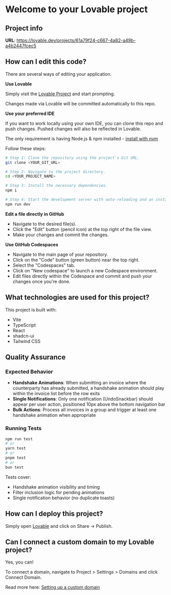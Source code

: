 # Welcome to your Lovable project

## Project info

**URL**: https://lovable.dev/projects/61a79f24-c667-4a82-a49b-a4b2447fcec5

## How can I edit this code?

There are several ways of editing your application.

**Use Lovable**

Simply visit the [Lovable Project](https://lovable.dev/projects/61a79f24-c667-4a82-a49b-a4b2447fcec5) and start prompting.

Changes made via Lovable will be committed automatically to this repo.

**Use your preferred IDE**

If you want to work locally using your own IDE, you can clone this repo and push changes. Pushed changes will also be reflected in Lovable.

The only requirement is having Node.js & npm installed - [install with nvm](https://github.com/nvm-sh/nvm#installing-and-updating)

Follow these steps:

```sh
# Step 1: Clone the repository using the project's Git URL.
git clone <YOUR_GIT_URL>

# Step 2: Navigate to the project directory.
cd <YOUR_PROJECT_NAME>

# Step 3: Install the necessary dependencies.
npm i

# Step 4: Start the development server with auto-reloading and an instant preview.
npm run dev
```

**Edit a file directly in GitHub**

- Navigate to the desired file(s).
- Click the "Edit" button (pencil icon) at the top right of the file view.
- Make your changes and commit the changes.

**Use GitHub Codespaces**

- Navigate to the main page of your repository.
- Click on the "Code" button (green button) near the top right.
- Select the "Codespaces" tab.
- Click on "New codespace" to launch a new Codespace environment.
- Edit files directly within the Codespace and commit and push your changes once you're done.

## What technologies are used for this project?

This project is built with:

- Vite
- TypeScript
- React
- shadcn-ui
- Tailwind CSS

## Quality Assurance

### Expected Behavior
- **Handshake Animations**: When submitting an invoice where the counterparty has already submitted, a handshake animation should play within the invoice list before the row exits
- **Single Notifications**: Only one notification (UndoSnackbar) should appear per user action, positioned 10px above the bottom navigation bar
- **Bulk Actions**: Process all invoices in a group and trigger at least one handshake animation when appropriate

### Running Tests
```bash
npm run test
# or
yarn test
# or 
pnpm test
# or
bun test
```

Tests cover:
- Handshake animation visibility and timing
- Filter inclusion logic for pending animations  
- Single notification behavior (no duplicate toasts)

## How can I deploy this project?

Simply open [Lovable](https://lovable.dev/projects/61a79f24-c667-4a82-a49b-a4b2447fcec5) and click on Share -> Publish.

## Can I connect a custom domain to my Lovable project?

Yes, you can!

To connect a domain, navigate to Project > Settings > Domains and click Connect Domain.

Read more here: [Setting up a custom domain](https://docs.lovable.dev/tips-tricks/custom-domain#step-by-step-guide)
